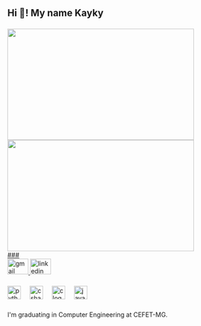 <h2 align="left">Hi 👋! My name Kayky</h2>

###
  <div>
     <a href="https://github.com/kaykypraxedes">
     <img height="250" width="420" src="https://github-readme-stats.vercel.app/api?username=Coilsraress&theme=radical&show_icons=true"/>
     <img height="250" width="420" src="https://github-readme-stats.vercel.app/api/top-langs/?username=Coilsraress&layout=compact&theme=radical"/>
  </div>
###

<div align="left">
  <a href="https://mail.google.com/mail/u/0/#inbox?compose=jrjtWvNqWGGFQrgghxrhPCKRRbDkcSsvddXGZDrddlKnTCNnzkSLxjljsBmdvqnjHtdpwHxH" target="_blank">
    <img src="https://raw.githubusercontent.com/maurodesouza/profile-readme-generator/master/src/assets/icons/social/gmail/default.svg" width="47" height="35" alt="gmail logo"  />
  </a>
  <a href="https://www.linkedin.com/in/kayky-moreira-praxedes-306509386/" target="_blank">
    <img src="https://raw.githubusercontent.com/maurodesouza/profile-readme-generator/master/src/assets/icons/social/linkedin/default.svg" width="47" height="35" alt="linkedin logo"  />
  </a>
</div>

###

<div align="left">
  <img src="https://cdn.jsdelivr.net/gh/devicons/devicon/icons/python/python-original.svg" height="30" alt="python logo"  />
  <img width="12" />
  <img src="https://cdn.jsdelivr.net/gh/devicons/devicon/icons/csharp/csharp-original.svg" height="30" alt="csharp logo"  />
  <img width="12" />
  <img src="https://cdn.jsdelivr.net/gh/devicons/devicon/icons/c/c-original.svg" height="30" alt="c logo"  />
  <img width="12" />
  <img src="https://cdn.jsdelivr.net/gh/devicons/devicon/icons/java/java-original.svg" height="30" alt="java logo"  />
</div>

###

<p align="left">I'm graduating in Computer Engineering at CEFET-MG.</p>

###
